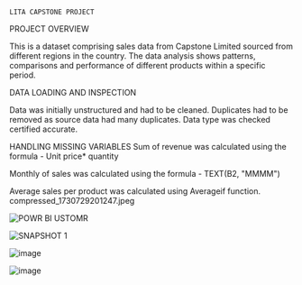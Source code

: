     LITA CAPSTONE PROJECT 
PROJECT OVERVIEW

This is a dataset comprising sales data 
from Capstone Limited sourced from different
regions in the country. The data analysis
shows patterns, comparisons and performance 
of different products within a specific period.

DATA LOADING AND INSPECTION

Data was initially unstructured and had to be cleaned.
Duplicates had to be removed as source data had many duplicates.
Data type was checked certified accurate.

HANDLING MISSING VARIABLES
Sum of revenue was calculated using the formula - Unit price* quantity

Monthly of sales was calculated using the formula - TEXT(B2, "MMMM")

Average sales per product was calculated using Averageif function.
compressed_1730729201247.jpeg

![POWR BI USTOMR](https://github.com/user-attachments/assets/3d87d7d8-bd1b-4459-84a4-ff4ef3203026)

![SNAPSHOT 1](https://github.com/user-attachments/assets/7fe21514-7e65-4059-857a-e42a7d593722)

![image](https://github.com/user-attachments/assets/2b2a8cb8-0087-44fb-8c9d-4cf1b74c0fd5)

![image](https://github.com/user-attachments/assets/25987adc-79c5-4aa4-971b-c9cde091085a)










